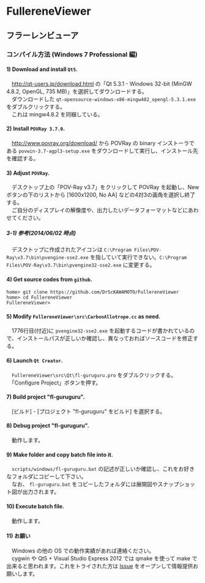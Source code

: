 # FullereneViewer
## フラーレンビューア
### コンパイル方法 (Windows 7 Professional 編)
#### 1) Download and install `Qt5`.
　<http://qt-users.jp/download.html> の「Qt 5.3.1 - Windows 32-bit (MinGW 4.8.2, OpenGL, 735 MB)」を選択してダウンロードする。  
　ダウンロードした `qt-opensource-windows-x86-mingw482_opengl-5.3.1.exe` をダブルクリックする。  
　これは mingw4.8.2 を同梱している。

#### 2) Install `POVRay 3.7.0`.
　<http://www.povray.org/download/> から POVRay の binary インストーラである `povwin-3.7-agpl3-setup.exe` をダウンロードして実行し、インストール先を確認する。

#### 3) Adjust `POVRay`.
　デスクトップ上の「POV-Ray v3.7」をクリックして POVRay を起動し、New ボタンの下のリストから [1600x1200, No AA] などの4対3の画角を選択し終了する。  
　ご自分のディスプレイの解像度や、出力したいデータフォーマットなどにあわせてください。

##### 3-1) 参考(2014/06/02 時点)
　デスクトップに作成されたアイコンは `C:\Program Files\POV-Ray\v3.7\bin\pvengine-sse2.exe` を指していて実行できない。`C:\Program Files\POV-Ray\v3.7\bin\pvengine32-sse2.exe` に変更する。

#### 4) Get source codes from `github`.
    home> git clone https://github.com/DrScKAWAMOTO/FullereneViewer
    home> cd FullereneViewer
    FullereneViewer> 

#### 5) Modify `FullereneViewer\src\CarbonAllotrope.cc` as need.
　1776行目(付近)に `pvengine32-sse2.exe` を起動するコードが書かれているので、インストールパスが正しいか確認し、異なっておればソースコードを修正する。

#### 6) Launch `Qt Creator`.
　`FullereneViewer\src\Qt\fl-guruguru.pro` をダブルクリックする。  
　「Configure Project」ボタンを押す。

#### 7) Build project "fl-guruguru".
　[ビルド] - [プロジェクト "fl-guruguru" をビルド] を選択する。

#### 8) Debug project "fl-guruguru".
　動作します。

#### 9) Make folder and copy batch file into it.
　`scripts/windows/fl-guruguru.bat` の記述が正しいか確認し、これをお好きなフォルダにコピーして下さい。  
　なお、 `fl-guruguru.bat` をコピーしたフォルダには展開図やスナップショット図が出力されます。

#### 10) Execute batch file.
　動作します。

#### 11) お願い
　Windows の他の OS での動作実績があれば連絡ください。  
　cygwin や Qt5 + Visual Studio Express 2012 では qmake を使って make で出来ると思われます。これをトライされた方は [Issue](https://github.com/DrScKAWAMOTO/FullereneViewer/issues) をオープンして情報提供お願いします。
